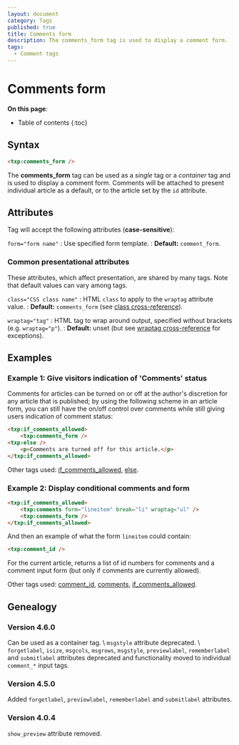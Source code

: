 ```yaml
---
layout: document
category: Tags
published: true
title: Comments form
description: The comments_form tag is used to display a comment form.
tags:
  - Comment tags
---
```


# Comments form

**On this page**:

* Table of contents
{:toc}

## Syntax

~~~ html
<txp:comments_form />
~~~

The **comments_form** tag can be used as a *single* tag or a *container* tag and is used to display a comment form. Comments will be attached to present individual article as a default, or to the article set by the `id` attribute.

## Attributes

Tag will accept the following attributes (**case-sensitive**):

`form="form name"`
: Use specified form template.
: **Default:** `comment_form`.

### Common presentational attributes

These attributes, which affect presentation, are shared by many tags. Note that default values can vary among tags.

`class="CSS class name"`
: HTML `class` to apply to the `wraptag` attribute value.
: **Default:** `comments_form` (see [class cross-reference](/tags/tag-attributes-cross-reference#class)).

`wraptag="tag"`
: HTML tag to wrap around output, specified without brackets (e.g. `wraptag="p"`).
: **Default:** unset (but see [wraptag cross-reference](/tags/tag-attributes-cross-reference#wraptag) for exceptions).

## Examples

### Example 1: Give visitors indication of 'Comments' status

Comments for articles can be turned on or off at the author's discretion for any article that is published; by using the following scheme in an article form, you can still have the on/off control over comments while still giving users indication of comment status:

~~~ html
<txp:if_comments_allowed>
    <txp:comments_form />
<txp:else />
    <p>Comments are turned off for this article.</p>
</txp:if_comments_allowed>
~~~

Other tags used: [if_comments_allowed](if_comments_allowed), [else](else).

### Example 2: Display conditional comments and form

~~~ html
<txp:if_comments_allowed>
    <txp:comments form="lineitem" break="li" wraptag="ul" />
    <txp:comments_form />
</txp:if_comments_allowed>
~~~

And then an example of what the form `lineitem` could contain:

~~~ html
<txp:comment_id />
~~~

For the current article, returns a list of id numbers for comments and a comment input form (but only if comments are currently allowed).

Other tags used: [comment_id](comment_id), [comments](comments), [if_comments_allowed](if_comments_allowed).

## Genealogy

### Version 4.6.0

Can be used as a container tag. \\
`msgstyle` attribute deprecated. \\
`forgetlabel`, `isize`, `msgcols`, `msgrows`, `msgstyle`, `previewlabel`, `rememberlabel` and `submitlabel` attributes deprecated and functionality moved to individual `comment_*` input tags.

### Version 4.5.0

Added `forgetlabel`, `previewlabel`, `rememberlabel` and `submitlabel` attributes.

### Version 4.0.4

`show_preview` attribute removed.
